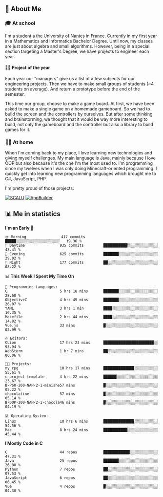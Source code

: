 ## 👀 About Me

### 🎓 At school

I'm a student a the University of Nantes in France. Currently in my first year in a Mathematics and Informatics Bachelor Degree. Until now, my classes are just about algebra and small algorithms. However, being in a special section targeting a Master's Degree, we have projects to engineer each year. 

#### 🔧🔬 Project of the year

Each year our "managers" give us a list of a few subjects for our engineering projects. Then we have to make small groups of students (~4 students on average). And return a prototype before the end of the semester.

This time our group, choose to make a game board. At first, we have been asked to make a single game on a homemade gameboard. So we had to build the screen and the controllers by ourselves. 
But after some thinking and brainstorming, we thought that it would be way more interesting to build, not only the gameboard and the controller but also a library to build games for it.

### 👨‍💻 At home

When I'm coming back to my place, I love learning new technologies and giving myself challenges. My main language is Java, mainly because I love OOP but also because it's the one I'm the most used to. I'm programming since my twelves when I was only doing Minecraft-oriented programming.  I quickly get into learning new programming languages which brought me to C#, JavaScript, PHP. 

I'm pretty proud of those projects:

[![SCALU](https://github-readme-stats.vercel.app/api/pin?username=renardfute&repo=SCALU)](https://github.com/renardfute/scalu)
[![AppBuilder](https://github-readme-stats.vercel.app/api/pin?username=pulsedev2&repo=AppBuilder)](https://github.com/pulsedev2/AppBuilder)

## 📊 Me in statistics
<!--START_SECTION:waka-->
**I'm an Early 🐤** 

```text
🌞 Morning                417 commits         █████░░░░░░░░░░░░░░░░░░░░   19.36 % 
🌆 Daytime                935 commits         ███████████░░░░░░░░░░░░░░   43.41 % 
🌃 Evening                625 commits         ███████░░░░░░░░░░░░░░░░░░   29.02 % 
🌙 Night                  177 commits         ██░░░░░░░░░░░░░░░░░░░░░░░   08.22 % 
```


📊 **This Week I Spent My Time On** 

```text
💬 Programming Languages: 
C                        5 hrs 18 mins       ███████░░░░░░░░░░░░░░░░░░   28.68 % 
ObjectiveC               4 hrs 49 mins       ███████░░░░░░░░░░░░░░░░░░   26.07 % 
YAML                     3 hrs 1 min         ████░░░░░░░░░░░░░░░░░░░░░   16.35 % 
Makefile                 2 hrs 44 mins       ████░░░░░░░░░░░░░░░░░░░░░   14.82 % 
Vue.js                   33 mins             █░░░░░░░░░░░░░░░░░░░░░░░░   02.99 % 

🔥 Editors: 
CLion                    17 hrs 23 mins      ███████████████████████░░   93.94 % 
WebStorm                 1 hr 7 mins         ██░░░░░░░░░░░░░░░░░░░░░░░   06.06 % 

🐱‍💻 Projects: 
my_rpg                   10 hrs 17 mins      ██████████████░░░░░░░░░░░   55.61 % 
c-project-template       4 hrs 22 mins       ██████░░░░░░░░░░░░░░░░░░░   23.67 % 
B-PSU-200-NAN-2-1-minishe57 mins             █░░░░░░░░░░░░░░░░░░░░░░░░   05.22 % 
chocolatine              57 mins             █░░░░░░░░░░░░░░░░░░░░░░░░   05.14 % 
B-DOP-200-NAN-2-1-chocola46 mins             █░░░░░░░░░░░░░░░░░░░░░░░░   04.19 % 

💻 Operating System: 
Linux                    10 hrs 6 mins       ██████████████░░░░░░░░░░░   54.56 % 
Mac                      8 hrs 24 mins       ███████████░░░░░░░░░░░░░░   45.44 % 
```

**I Mostly Code in C** 

```text
C                        44 repos            ████████████░░░░░░░░░░░░░   47.31 % 
Java                     25 repos            ███████░░░░░░░░░░░░░░░░░░   26.88 % 
Python                   7 repos             ██░░░░░░░░░░░░░░░░░░░░░░░   07.53 % 
JavaScript               6 repos             ██░░░░░░░░░░░░░░░░░░░░░░░   06.45 % 
Vue                      4 repos             █░░░░░░░░░░░░░░░░░░░░░░░░   04.30 % 
```




<!--END_SECTION:waka-->
